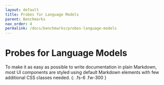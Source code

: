 ```yaml
---
layout: default
title: Probes for Language Models 
parent: Benchmarks
nav_order: 4
permalink: /docs/benchmarks/probes-language-models
---
```


# Probes for Language Models 

To make it as easy as possible to write documentation in plain Markdown, most UI components are styled using default Markdown elements with few additional CSS classes needed.
{: .fs-6 .fw-300 }

